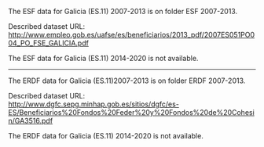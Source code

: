 The ESF data for Galicia (ES.11) 2007-2013 is on folder ESF 2007-2013. 

Described dataset URL: http://www.empleo.gob.es/uafse/es/beneficiarios/2013_pdf/2007ES051PO004_PO_FSE_GALICIA.pdf

The ESF data for Galicia (ES.11) 2014-2020 is not available.

------

The ERDF data for Galicia (ES.11)2007-2013 is on folder ERDF 2007-2013. 

Described dataset URL: http://www.dgfc.sepg.minhap.gob.es/sitios/dgfc/es-ES/Beneficiarios%20Fondos%20Feder%20y%20Fondos%20de%20Cohesin/GA3516.pdf

The ERDF data for Galicia (ES.11) 2014-2020 is not available.
